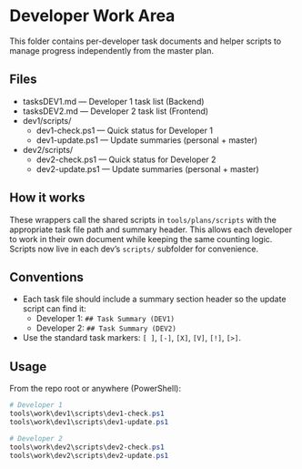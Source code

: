 # Developer Work Area

This folder contains per-developer task documents and helper scripts to manage progress independently from the master plan.

## Files

- tasksDEV1.md — Developer 1 task list (Backend)
- tasksDEV2.md — Developer 2 task list (Frontend)
- dev1/scripts/
  - dev1-check.ps1 — Quick status for Developer 1
  - dev1-update.ps1 — Update summaries (personal + master)
- dev2/scripts/
  - dev2-check.ps1 — Quick status for Developer 2
  - dev2-update.ps1 — Update summaries (personal + master)

## How it works

These wrappers call the shared scripts in `tools/plans/scripts` with the appropriate task file path and summary header. This allows each developer to work in their own document while keeping the same counting logic. Scripts now live in each dev’s `scripts/` subfolder for convenience.

## Conventions

- Each task file should include a summary section header so the update script can find it:
  - Developer 1: `## Task Summary (DEV1)`
  - Developer 2: `## Task Summary (DEV2)`
- Use the standard task markers: `[ ]`, `[-]`, `[X]`, `[V]`, `[!]`, `[>]`.

## Usage

From the repo root or anywhere (PowerShell):

```powershell
# Developer 1
tools\work\dev1\scripts\dev1-check.ps1
tools\work\dev1\scripts\dev1-update.ps1

# Developer 2
tools\work\dev2\scripts\dev2-check.ps1
tools\work\dev2\scripts\dev2-update.ps1
```
